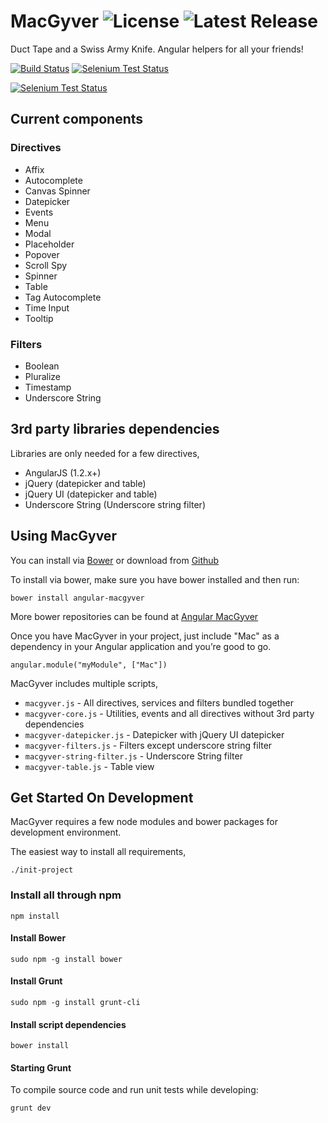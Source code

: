 # MacGyver ![License](http://img.shields.io/badge/license-MIT-green.svg) ![Latest Release](http://img.shields.io/github/release/StartTheShift/MacGyver.svg)

Duct Tape and a Swiss Army Knife. Angular helpers for all your friends!

[![Build Status](https://travis-ci.org/StartTheShift/MacGyver.png?branch=master)](https://travis-ci.org/StartTheShift/MacGyver)
[![Selenium Test Status](https://saucelabs.com/buildstatus/macgyver-ci)](https://saucelabs.com/u/macgyver-ci)

[![Selenium Test Status](https://saucelabs.com/browser-matrix/macgyver-ci.svg)](https://saucelabs.com/u/macgyver-ci)

## Current components ##

### Directives ###
 - Affix
 - Autocomplete
 - Canvas Spinner
 - Datepicker
 - Events
 - Menu
 - Modal
 - Placeholder
 - Popover
 - Scroll Spy
 - Spinner
 - Table
 - Tag Autocomplete
 - Time Input
 - Tooltip

### Filters ###
 - Boolean
 - Pluralize
 - Timestamp
 - Underscore String

## 3rd party libraries dependencies ##
Libraries are only needed for a few directives,
 - AngularJS (1.2.x+)
 - jQuery (datepicker and table)
 - jQuery UI (datepicker and table)
 - Underscore String (Underscore string filter)

## Using MacGyver ##
You can install via [Bower](http://www.bower.io) or download from [Github](https://github.com/StartTheShift/MacGyver/archive/master.zip)

To install via bower, make sure you have bower installed and then run:

    bower install angular-macgyver

More bower repositories can be found at [Angular MacGyver](https://github.com/angular-macgyver)

Once you have MacGyver in your project, just include "Mac" as a dependency in your Angular application and you’re good to go.

    angular.module("myModule", ["Mac"])

MacGyver includes multiple scripts,
- `macgyver.js` - All directives, services and filters bundled together
- `macgyver-core.js` - Utilities, events and all directives without 3rd party dependencies
- `macgyver-datepicker.js` - Datepicker with jQuery UI datepicker
- `macgyver-filters.js` - Filters except underscore string filter
- `macgyver-string-filter.js` - Underscore String filter
- `macgyver-table.js` - Table view

## Get Started On Development ##
MacGyver requires a few node modules and bower packages for development environment.

The easiest way to install all requirements,

    ./init-project

### Install all through npm ###

    npm install

#### Install Bower ####

    sudo npm -g install bower

#### Install Grunt ####

    sudo npm -g install grunt-cli

#### Install script dependencies

    bower install

#### Starting Grunt
To compile source code and run unit tests while developing:

    grunt dev
